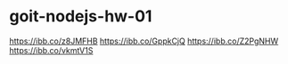 # goit-nodejs-hw-01

https://ibb.co/z8JMFHB
https://ibb.co/GppkCjQ
https://ibb.co/Z2PgNHW
https://ibb.co/vkmtV1S
